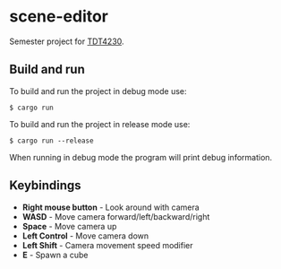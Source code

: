 # scene-editor

Semester project for [TDT4230](https://www.ntnu.edu/studies/courses/TDT4230/2022).

## Build and run

To build and run the project in debug mode use:
```
$ cargo run
```

To build and run the project in release mode use:
```
$ cargo run --release
```

When running in debug mode the program will print debug information.

## Keybindings

* **Right mouse button** - Look around with camera
* **WASD** - Move camera forward/left/backward/right
* **Space** - Move camera up
* **Left Control** - Move camera down
* **Left Shift** - Camera movement speed modifier
* **E** - Spawn a cube
